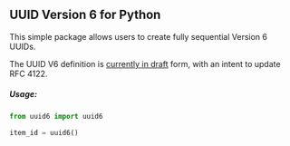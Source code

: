 ## UUID Version 6 for Python

This simple package allows users to create fully sequential Version 6 UUIDs.

The UUID V6 definition is [currently in draft](https://tools.ietf.org/html/draft-peabody-dispatch-new-uuid-format-00) form, with an intent to update RFC 4122.

##### Usage:

```python
from uuid6 import uuid6

item_id = uuid6()
```
